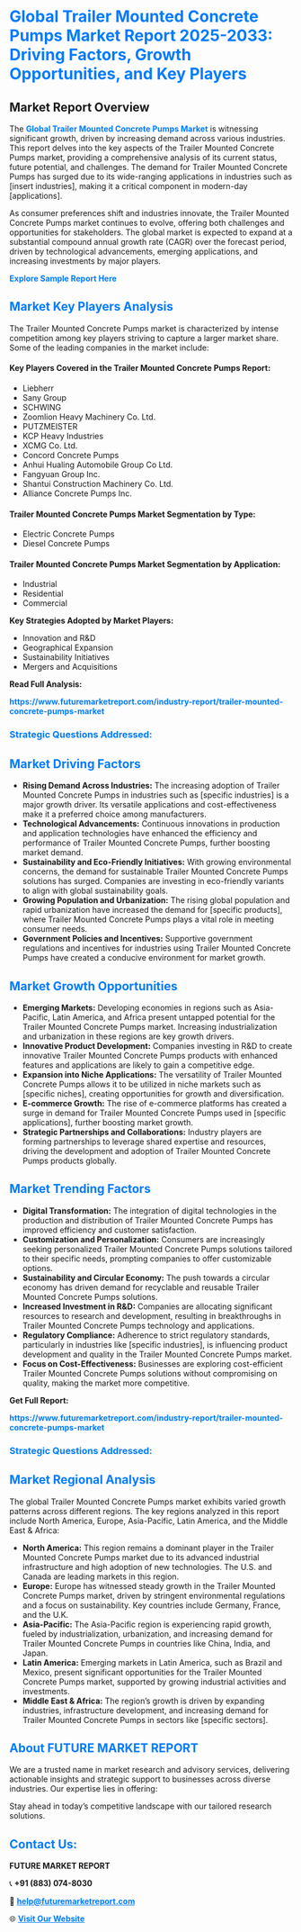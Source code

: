 <h1 style="color: #007BFF;">Global Trailer Mounted Concrete Pumps Market Report 2025-2033: Driving Factors, Growth Opportunities, and Key Players</h1>

<section id="overview">
<h2>Market Report Overview</h2>
<p>The <a href="https://www.futuremarketreport.com/industry-report/trailer-mounted-concrete-pumps-market" style="color: #007BFF; text-decoration: none;"><strong>Global Trailer Mounted Concrete Pumps Market</strong></a> is witnessing significant growth, driven by increasing demand across various industries. This report delves into the key aspects of the Trailer Mounted Concrete Pumps market, providing a comprehensive analysis of its current status, future potential, and challenges. The demand for Trailer Mounted Concrete Pumps has surged due to its wide-ranging applications in industries such as [insert industries], making it a critical component in modern-day [applications].</p>
<p>As consumer preferences shift and industries innovate, the Trailer Mounted Concrete Pumps market continues to evolve, offering both challenges and opportunities for stakeholders. The global market is expected to expand at a substantial compound annual growth rate (CAGR) over the forecast period, driven by technological advancements, emerging applications, and increasing investments by major players.</p>
</section>

<section id="overview">
<p><a href="https://www.futuremarketreport.com/request-sample/reportId=87766" style="color: #007BFF; text-decoration: none;"><strong>Explore Sample Report Here</strong></a></p>
</section>

<section id="key-players">
<h2 style="color: #007BFF;">Market Key Players Analysis</h2>
<p>The Trailer Mounted Concrete Pumps market is characterized by intense competition among key players striving to capture a larger market share. Some of the leading companies in the market include:</p>
<h4>Key Players Covered in the Trailer Mounted Concrete Pumps Report:</h4>
<ul><li>Liebherr</li><li>Sany Group</li><li>SCHWING</li><li>Zoomlion Heavy Machinery Co. Ltd.</li><li>PUTZMEISTER</li><li>KCP Heavy Industries</li><li>XCMG Co. Ltd.</li><li>Concord Concrete Pumps</li><li>Anhui Hualing Automobile Group Co Ltd.</li><li>Fangyuan Group Inc.</li><li>Shantui Construction Machinery Co. Ltd.</li><li>Alliance Concrete Pumps Inc.</li></ul>
<h4>Trailer Mounted Concrete Pumps Market Segmentation by Type:</h4>
<ul><li>Electric Concrete Pumps</li><li>Diesel Concrete Pumps</li></ul>

<h4>Trailer Mounted Concrete Pumps Market Segmentation by Application:</h4>
<ul><li>Industrial</li><li>Residential</li><li>Commercial</li></ul>
<p><strong>Key Strategies Adopted by Market Players:</strong></p>
<ul>
<li>Innovation and R&D</li>
<li>Geographical Expansion</li>
<li>Sustainability Initiatives</li>
<li>Mergers and Acquisitions</li>
</ul>
</section>

<section>
<p><strong>Read Full Analysis: </strong></p><a href="https://www.futuremarketreport.com/industry-report/trailer-mounted-concrete-pumps-market" style="color: #007BFF; text-decoration: none;"><strong>https://www.futuremarketreport.com/industry-report/trailer-mounted-concrete-pumps-market</strong></a>
<h3 style="color: #007BFF;">Strategic Questions Addressed:</h3>
</section>

<section id="driving-factors">
<h2 style="color: #007BFF;">Market Driving Factors</h2>
<ul>
<li><strong>Rising Demand Across Industries:</strong> The increasing adoption of Trailer Mounted Concrete Pumps in industries such as [specific industries] is a major growth driver. Its versatile applications and cost-effectiveness make it a preferred choice among manufacturers.</li>
<li><strong>Technological Advancements:</strong> Continuous innovations in production and application technologies have enhanced the efficiency and performance of Trailer Mounted Concrete Pumps, further boosting market demand.</li>
<li><strong>Sustainability and Eco-Friendly Initiatives:</strong> With growing environmental concerns, the demand for sustainable Trailer Mounted Concrete Pumps solutions has surged. Companies are investing in eco-friendly variants to align with global sustainability goals.</li>
<li><strong>Growing Population and Urbanization:</strong> The rising global population and rapid urbanization have increased the demand for [specific products], where Trailer Mounted Concrete Pumps plays a vital role in meeting consumer needs.</li>
<li><strong>Government Policies and Incentives:</strong> Supportive government regulations and incentives for industries using Trailer Mounted Concrete Pumps have created a conducive environment for market growth.</li>
</ul>
</section>

<section id="growth-opportunities">
<h2 style="color: #007BFF;">Market Growth Opportunities</h2>
<ul>
<li><strong>Emerging Markets:</strong> Developing economies in regions such as Asia-Pacific, Latin America, and Africa present untapped potential for the Trailer Mounted Concrete Pumps market. Increasing industrialization and urbanization in these regions are key growth drivers.</li>
<li><strong>Innovative Product Development:</strong> Companies investing in R&D to create innovative Trailer Mounted Concrete Pumps products with enhanced features and applications are likely to gain a competitive edge.</li>
<li><strong>Expansion into Niche Applications:</strong> The versatility of Trailer Mounted Concrete Pumps allows it to be utilized in niche markets such as [specific niches], creating opportunities for growth and diversification.</li>
<li><strong>E-commerce Growth:</strong> The rise of e-commerce platforms has created a surge in demand for Trailer Mounted Concrete Pumps used in [specific applications], further boosting market growth.</li>
<li><strong>Strategic Partnerships and Collaborations:</strong> Industry players are forming partnerships to leverage shared expertise and resources, driving the development and adoption of Trailer Mounted Concrete Pumps products globally.</li>
</ul>
</section>

<section id="trending-factors">
<h2 style="color: #007BFF;">Market Trending Factors</h2>
<ul>
<li><strong>Digital Transformation:</strong> The integration of digital technologies in the production and distribution of Trailer Mounted Concrete Pumps has improved efficiency and customer satisfaction.</li>
<li><strong>Customization and Personalization:</strong> Consumers are increasingly seeking personalized Trailer Mounted Concrete Pumps solutions tailored to their specific needs, prompting companies to offer customizable options.</li>
<li><strong>Sustainability and Circular Economy:</strong> The push towards a circular economy has driven demand for recyclable and reusable Trailer Mounted Concrete Pumps solutions.</li>
<li><strong>Increased Investment in R&D:</strong> Companies are allocating significant resources to research and development, resulting in breakthroughs in Trailer Mounted Concrete Pumps technology and applications.</li>
<li><strong>Regulatory Compliance:</strong> Adherence to strict regulatory standards, particularly in industries like [specific industries], is influencing product development and quality in the Trailer Mounted Concrete Pumps market.</li>
<li><strong>Focus on Cost-Effectiveness:</strong> Businesses are exploring cost-efficient Trailer Mounted Concrete Pumps solutions without compromising on quality, making the market more competitive.</li>
</ul>
</section>

<section>
<p><strong>Get Full Report: </strong></p><a href="https://www.futuremarketreport.com/industry-report/trailer-mounted-concrete-pumps-market" style="color: #007BFF; text-decoration: none;"><strong>https://www.futuremarketreport.com/industry-report/trailer-mounted-concrete-pumps-market</strong></a>
<h3 style="color: #007BFF;">Strategic Questions Addressed:</h3>
</section>


<section id="regional-analysis">
<h2 style="color: #007BFF;">Market Regional Analysis</h2>
<p>The global Trailer Mounted Concrete Pumps market exhibits varied growth patterns across different regions. The key regions analyzed in this report include North America, Europe, Asia-Pacific, Latin America, and the Middle East & Africa:</p>
<ul>
<li><strong>North America:</strong> This region remains a dominant player in the Trailer Mounted Concrete Pumps market due to its advanced industrial infrastructure and high adoption of new technologies. The U.S. and Canada are leading markets in this region.</li>
<li><strong>Europe:</strong> Europe has witnessed steady growth in the Trailer Mounted Concrete Pumps market, driven by stringent environmental regulations and a focus on sustainability. Key countries include Germany, France, and the U.K.</li>
<li><strong>Asia-Pacific:</strong> The Asia-Pacific region is experiencing rapid growth, fueled by industrialization, urbanization, and increasing demand for Trailer Mounted Concrete Pumps in countries like China, India, and Japan.</li>
<li><strong>Latin America:</strong> Emerging markets in Latin America, such as Brazil and Mexico, present significant opportunities for the Trailer Mounted Concrete Pumps market, supported by growing industrial activities and investments.</li>
<li><strong>Middle East & Africa:</strong> The region’s growth is driven by expanding industries, infrastructure development, and increasing demand for Trailer Mounted Concrete Pumps in sectors like [specific sectors].</li>
</ul>
</section>

<footer>
<h2 style="color: #007BFF;">About FUTURE MARKET REPORT</h2>
<p>We are a trusted name in market research and advisory services, delivering actionable insights and strategic support to businesses across diverse industries. Our expertise lies in offering:</p>

<p>Stay ahead in today’s competitive landscape with our tailored research solutions.</p>

<h2 style="color: #007BFF;">Contact Us:</h2>
<p><strong>FUTURE MARKET REPORT</strong></p>
<p>📞 <strong>+91 (883) 074-8030</strong></p>
<p>📧 <strong><a href="mailto:help@futuremarketreport.com" style="color: #007BFF;">help@futuremarketreport.com</a></strong></p>
<p>🌐 <strong><a href="https://www.futuremarketreport.com/" style="color: #007BFF;">Visit Our Website</a></strong></p>
</footer>